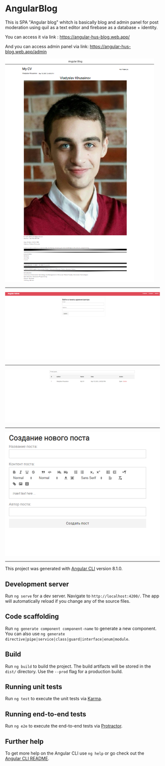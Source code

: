 # AngularBlog
This is SPA "Angular blog" whitch is basically blog and admin panel for post moderation using quil as a text editor and firebase as a database + identity.

You can access it via link :
https://angular-hus-blog.web.app/

And you can access admin panel via link: 
https://angular-hus-blog.web.app/admin

![](screen1.png)
*****************************************************************************
![](screen2.png)
*****************************************************************************
![](screen3.png)
*****************************************************************************
![](screen4.png)
*****************************************************************************


This project was generated with [Angular CLI](https://github.com/angular/angular-cli) version 8.1.0.

## Development server

Run `ng serve` for a dev server. Navigate to `http://localhost:4200/`. The app will automatically reload if you change any of the source files.

## Code scaffolding

Run `ng generate component component-name` to generate a new component. You can also use `ng generate directive|pipe|service|class|guard|interface|enum|module`.

## Build

Run `ng build` to build the project. The build artifacts will be stored in the `dist/` directory. Use the `--prod` flag for a production build.

## Running unit tests

Run `ng test` to execute the unit tests via [Karma](https://karma-runner.github.io).

## Running end-to-end tests

Run `ng e2e` to execute the end-to-end tests via [Protractor](http://www.protractortest.org/).

## Further help

To get more help on the Angular CLI use `ng help` or go check out the [Angular CLI README](https://github.com/angular/angular-cli/blob/master/README.md).
